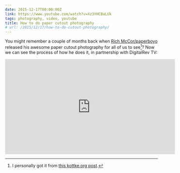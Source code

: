 ```yaml
---
date: 2015-12-17T00:00:00Z
link: https://www.youtube.com/watch?v=Xz3YHCBaLUk
tags: photography, video, youtube
title: How to do paper cutout photography
# url: /2015/12/17/how-to-do-cutout-photography/
---
```


You might remember a couple of months back when [Rich McCor/paperboyo](https://www.instagram.com/paperboyo/) released his awesome paper cutout photography for all of us to see[^1]? Now we can see the process of how he does it, in partnership with DigitalRev TV:

<div class="video">

<iframe width="560" height="315" src="https://www.youtube.com/embed/Xz3YHCBaLUk" frameborder="0" allowfullscreen></iframe>

</div>

[^1]: I personally got it from [this kottke.org post](http://kottke.org/15/10/transforming-cities-with-paper-cutouts).